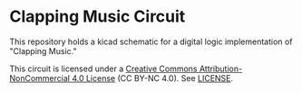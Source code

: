 # Clapping Music Circuit

This repository holds a kicad schematic for a digital logic implementation of "Clapping Music."

This circuit is licensed under a [Creative Commons Attribution-NonCommercial 4.0 License](https://creativecommons.org/licenses/by-nc/4.0/) (CC BY-NC 4.0). See [LICENSE](/LICENSE).
